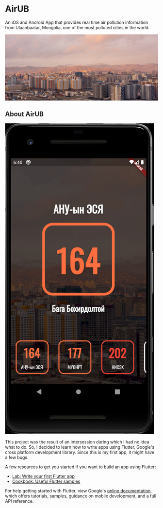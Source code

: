 # AirUB

An iOS and Android App that provides real time air pollution information from Ulaanbaatar, Mongolia,
one of the most polluted cities in the world.

![My beautiful city](images/bg.jpg)

## About AirUB
![AirUB](images/ss1.png)

This project was the result of an intersession during which I had no idea what to do. So, I decided
to learn how to write apps using Flutter, Google's cross platform development library. Since this is
my first app, it might have a few bugs.

A few resources to get you started if you want to build an app using Flutter:

- [Lab: Write your first Flutter app](https://flutter.dev/docs/get-started/codelab)
- [Cookbook: Useful Flutter samples](https://flutter.dev/docs/cookbook)

For help getting started with Flutter, view Google's
[online documentation](https://flutter.dev/docs), which offers tutorials,
samples, guidance on mobile development, and a full API reference.
